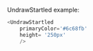 UndrawStartled example:
```js 
<UndrawStartled
    primaryColor='#6c68fb'
    height= '250px'
    />
```